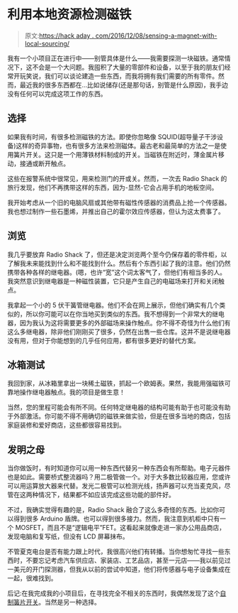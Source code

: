 # 利用本地资源检测磁铁

> 原文:[https://hack aday . com/2016/12/08/sensing-a-magnet-with-local-sourcing/](https://hackaday.com/2016/12/08/sensing-a-magnet-with-local-sourcing/)

我有一个小项目正在进行中——别管具体是什么——我需要探测一块磁铁。通常情况下，这不会是一个大问题。我囤积了大量的零部件和设备，以至于我的朋友们经常开玩笑说，我们可以谈论建造一些东西，而我将拥有我们需要的所有零件。然而，最近我的很多东西都在…比如说储存(还是那句话，别管是什么原因)，我手边没有任何可以完成这项工作的东西。

## 选择

如果我有时间，有很多检测磁铁的方法。即使你忽略像 SQUID(超导量子干涉设备)这样的奇异事物，也有很多方法来检测磁体。最古老和最简单的方法之一是使用簧片开关。这只是一个用薄铁材料制成的开关。当磁铁在附近时，薄金属片移动，接通或断开触点。

这些在报警系统中很常见，用来检测门的开或关。然而，一次去 Radio Shack 的旅行发现，他们不再携带这样的东西，因为-显然-它会占用手机的地板空间。

我开始考虑从一个旧的电脑风扇或其他带有磁性传感器的消费品上抢一个传感器。我也想过制作一些石墨烯，并推出自己的霍尔效应传感器，但认为这太费事了。

## 浏览

我几乎要放弃 Radio Shack 了，但还是决定浏览两个至今仍保存着的零件柜，以了解我未来能找到什么和不能找到什么。然后有个东西引起了我的注意。他们仍然携带各种各样的继电器。(嗯，也许“宽”这个词太客气了，但他们有相当多的人。我突然意识到继电器是一种磁性装置，它只是产生自己的电磁场来打开和关闭触点。

我拿起一个小的 5 伏干簧管继电器。他们不会在网上展示，但他们确实有几个类似的，所以你可能可以在你当地买到类似的东西。我不想得到一个非常大的继电器，因为我认为这将需要更多的外部磁场来操作触点。你不得不奇怪为什么他们有这么多继电器，除非他们刚刚买了很多，仍然在出售一些仓库。这并不是说继电器没有用，但对于你能想到的几乎任何应用，都有很多更好的替代方案。

## 冰箱测试

我回到家，从冰箱里拿出一块稀土磁铁，抓起一个欧姆表。果然，我能用强磁铁可靠地操作继电器触点。我的项目是做生意！

当然，您的里程可能会有所不同。任何特定继电器的结构可能有助于也可能没有助于外部激活。你可能不得不用确切的磁铁来做实验，但是在很多当地的商店，包括家庭装修和爱好商店，这些都很容易找到。

## 发明之母

当你做饭时，有时知道你可以用一种东西代替另一种东西会有所帮助。电子元器件也是如此。需要桥式整流器吗？用二极管做一个。对于大多数比较器应用，您或许可以用运算放大器来代替。发光二极管可以检测光线，扬声器可以充当麦克风，尽管在这两种情况下，结果都不如应该完成这些功能的部件好。

不过，我确实觉得有趣的是，Radio Shack 融合了这么多奇怪的东西。比如你可以得到很多 Arduino 盾牌。也可以得到很多接力。然而，我注意到机柜中只有一个 MOSFET，而且不是“逻辑电平”FET。这看起来就像走进一家办公用品商店，发现电脑和复写纸，但没有 LCD 屏幕抹布。

不管夏克电台是否有能力跟上时代，我很高兴他们有转播。当你想匆忙寻找一些东西时，不要忘记考虑汽车供应店、家装店、工艺品店，甚至一元店——我以前见过一美元的开门探测器，但我从以前的尝试中知道，他们将传感器与电子设备集成在一起，很难找到。

后记:在我完成我的小项目后，在寻找完全不相关的东西时，我偶然发现了这个[自制簧片开关](http://www.instructables.com/id/Quick-and-Dirty-Homemade-Reed-Switch/)。当然是另一种选择。